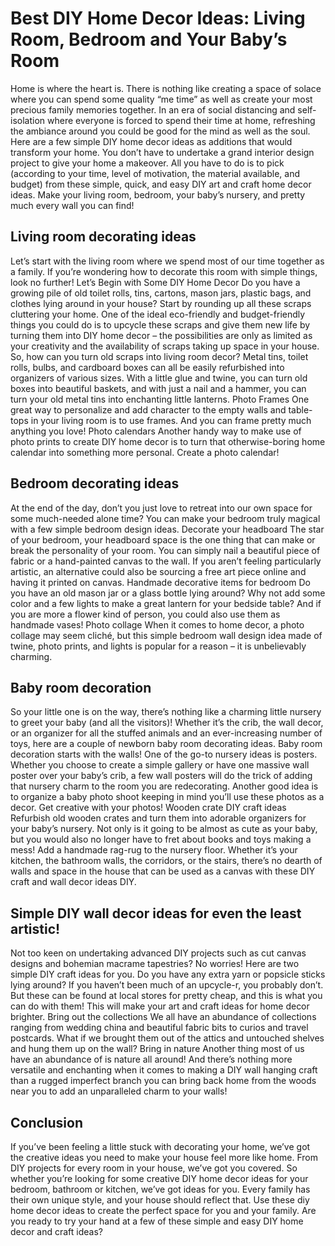 # Best DIY Home Decor Ideas: Living Room, Bedroom and Your Baby’s Room

Home is where the heart is. There is nothing like creating a space of solace where you can spend some quality “me time” as well as create your most precious family memories together.
In an era of social distancing and self-isolation where everyone is forced to spend their time at home, refreshing the ambiance around you could be good for the mind as well as the soul. Here are a few simple DIY home decor ideas as additions that would transform your home.
You don’t have to undertake a grand interior design project to give your home a makeover. All you have to do is to pick (according to your time, level of motivation, the material available, and budget) from these simple, quick, and easy DIY art and craft home decor ideas.
Make your living room, bedroom, your baby’s nursery, and pretty much every wall you can find!

## Living room decorating ideas

Let’s start with the living room where we spend most of our time together as a family. If you’re wondering how to decorate this room with simple things, look no further!
Let’s Begin with Some DIY Home Decor
Do you have a growing pile of old toilet rolls, tins, cartons, mason jars, plastic bags, and clothes lying around in your house? Start by rounding up all these scraps cluttering your home.
One of the ideal eco-friendly and budget-friendly things you could do is to upcycle these scraps and give them new life by turning them into DIY home decor – the possibilities are only as limited as your creativity and the availability of scraps taking up space in your house.
So, how can you turn old scraps into living room decor?
Metal tins, toilet rolls, bulbs, and cardboard boxes can all be easily refurbished into organizers of various sizes. With a little glue and twine, you can turn old boxes into beautiful baskets, and with just a nail and a hammer, you can turn your old metal tins into enchanting little lanterns.
Photo Frames
One great way to personalize and add character to the empty walls and table-tops in your living room is to use frames. And you can frame pretty much anything you love!
Photo calendars
Another handy way to make use of photo prints to create DIY home decor is to turn that otherwise-boring home calendar into something more personal. Create a photo calendar!

## Bedroom decorating ideas

At the end of the day, don’t you just love to retreat into our own space for some much-needed alone time? You can make your bedroom truly magical with a few simple bedroom design ideas.
Decorate your headboard
The star of your bedroom, your headboard space is the one thing that can make or break the personality of your room. You can simply nail a beautiful piece of fabric or a hand-painted canvas to the wall.
If you aren’t feeling particularly artistic, an alternative could also be sourcing a free art piece online and having it printed on canvas.
Handmade decorative items for bedroom
Do you have an old mason jar or a glass bottle lying around? Why not add some color and a few lights to make a great lantern for your bedside table? And if you are more a flower kind of person, you could also use them as handmade vases!
Photo collage
When it comes to home decor, a photo collage may seem cliché, but this simple bedroom wall design idea made of twine, photo prints, and lights is popular for a reason – it is unbelievably charming.

## Baby room decoration

So your little one is on the way, there’s nothing like a charming little nursery to greet your baby (and all the visitors)!
Whether it’s the crib, the wall decor, or an organizer for all the stuffed animals and an ever-increasing number of toys, here are a couple of newborn baby room decorating ideas.
Baby room decoration starts with the walls!
One of the go-to nursery ideas is posters. Whether you choose to create a simple gallery or have one massive wall poster over your baby’s crib, a few wall posters will do the trick of adding that nursery charm to the room you are redecorating.
Another good idea is to organize a baby photo shoot keeping in mind you’ll use these photos as a decor. Get creative with your photos!
Wooden crate DIY craft ideas
Refurbish old wooden crates and turn them into adorable organizers for your baby’s nursery.
Not only is it going to be almost as cute as your baby, but you would also no longer have to fret about books and toys making a mess!
Add a handmade rag-rug to the nursery floor.
Whether it’s your kitchen, the bathroom walls, the corridors, or the stairs, there’s no dearth of walls and space in the house that can be used as a canvas with these DIY craft and wall decor ideas DIY.

## Simple DIY wall decor ideas for even the least artistic!

Not too keen on undertaking advanced DIY projects such as cut canvas designs and bohemian macrame tapestries? No worries! Here are two simple DIY craft ideas for you.
Do you have any extra yarn or popsicle sticks lying around? If you haven’t been much of an upcycle-r, you probably don’t. But these can be found at local stores for pretty cheap, and this is what you can do with them! This will make your art and craft ideas for home decor brighter.
Bring out the collections
We all have an abundance of collections ranging from wedding china and beautiful fabric bits to curios and travel postcards. What if we brought them out of the attics and untouched shelves and hung them up on the wall?
Bring in nature
Another thing most of us have an abundance of is nature all around!
And there’s nothing more versatile and enchanting when it comes to making a DIY wall hanging craft than a rugged imperfect branch you can bring back home from the woods near you to add an unparalleled charm to your walls!

## Conclusion

If you’ve been feeling a little stuck with decorating your home, we’ve got the creative ideas you need to make your house feel more like home. From DIY projects for every room in your house, we’ve got you covered. So whether you’re looking for some creative DIY home decor ideas for your bedroom, bathroom or kitchen, we’ve got ideas for you.
Every family has their own unique style, and your house should reflect that. Use these diy home decor ideas to create the perfect space for you and your family. Are you ready to try your hand at a few of these simple and easy DIY home decor and craft ideas?
